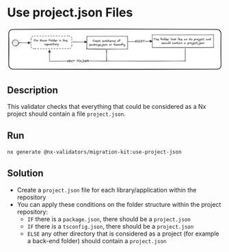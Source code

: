 # Use project.json Files
![use-project-json.png](../../../../docs/images/use-project-json.png)

## Description
This validator checks that everything that could be considered as a Nx project should contain a file `project.json`.

## Run
```bash
nx generate @nx-validators/migration-kit:use-project-json
```

## Solution
* Create a `project.json` file for each library/application within the repository
* You can apply these conditions on the folder structure within the project repository:
  - `IF` there is a `package.json`, there should be a `project.json`
  - `IF` there is a `tsconfig.json`, there should be a `project.json`
  - `ELSE` any other directory that is considered as a project (for example a back-end folder) should contain a `project.json`

